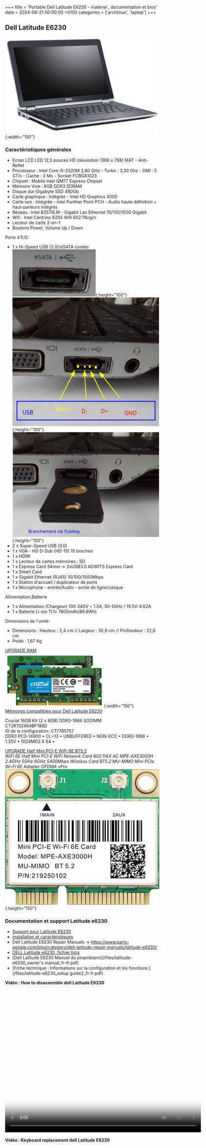 +++
title = 'Portable Dell Latitude E6230 - matériel , documentation et bios'
date = 2024-06-21 00:00:00 +0100
categories = ['archlinux', 'laptop']
+++
## Dell Latitude E6230   

![Dell Latitude E6230](dell-latitude-e6230.png){:width="150"}  

### Caractéristiques générales

* Ecran LCD LED 12,5 pouces HD (résolution 1366 x 768) MAT - Anti-Reflet
* Processeur : Intel Core i5-3320M 2,60 GHz - Turbo : 3,30 Ghz - DMI : 5 GT/s - Cache : 3 Mo - Socket FCBGA1023
* Chipset : Mobile Intel QM77 Express Chipset
* Mémoire Vive : 8GB DDR3 SDRAM
* Disque dur Gigabyte SSD 480Gb
* Carte graphique : Intégrée - Intel HD Graphics 4000
* Carte son : Intégrée - Intel Panther Point PCH - Audio haute définition + haut-parleurs intégrés
* Réseau : Intel 82579LM - Gigabit Lan Ethernet 10/100/1000 Gigabit
* Wifi : Intel Centrino 6205 Wifi 802.11b/g/n
* Lecteur de carte 2-en-1
* Boutons Power, Volume Up / Down

Ports d'E/S:

* 1 x Hi-Speed USB (2.0)/eSATA combo    
![](dell_esata.png){:height="100"} ![](dell_esata-2.jpg){:height="100"} ![](dell_esata-1.jpg){:height="100"}
* 2 x Super-Speed USB (3.0)
* 1 x VGA - HD D-Sub (HD-15) 15 broches
* 1 x HDMI
* 1 x Lecteur de cartes mémoires : SD
* 1 x Express Card 34mm &rarr; 2xUSB3.0 ADWITS Express Card
* 1 x Smart Card 
* 1 x Gigabit Ethernet (RJ45) 10/100/1000Mbps
* 1 x Station d'accueil / duplicateur de ports
* 1 x Microphone - entrée/Audio - sortie de ligne/casque

Alimentation,Batterie

* 1 x Alimentation (Chargeur) 100-240V ~ 1.5A, 50-50Hz / 19.5V-4.62A
* 1 x Batterie Li-ion 11.1v 7800mAh(86.6Wh)

Dimensions de l'unité:

* Dimensions : Hauteur : 2,4 cm // Largeur : 30,9 cm // Profondeur : 22,6 cm
* Poids : 1,67 Kg

<u>UPGRADE RAM</u>  
![](crucial-RAM-DDR3-2x8GO.png){:width="150"}  
[Mémoires compatibles pour Dell Latitude E6230](https://www.crucial.fr/fra/fr/mise-a-niveau-compatible-avec/Dell/latitude-e6230)  

Crucial 16GB Kit (2 x 8GB) DDR3-1866 SODIMM  
CT2K102464BF186D  
ID de la configuration: CT7785757  
DDR3 PC3-14900 • CL=13 • UNBUFFERED • NON-ECC • DDR3-1866 • 1.35V • 1024MEG X 64 •

<u>UPGRADE Half Mini PCI-E WiFi 6E BT5.2</u>  
*WiFi 6E Half Mini PCI-E WiFi Network Card 802.11AX AC MPE-AXE3000H 2.4GHz 5GHz 6GHz 5400Mbps Wireless Card BT5.2 MU-MIMO Mini PCIe Wi-Fi 6E Adapter OFDMA vPro*  
![](pci-e_wifi6e_bluetooth.png){:height="150"}


### Documentation et support Latitude e6230

* [Support pour Latitude E6230](http://www.dell.com/support/home/fr/fr/frbsdt1/product-support/product/latitude-e6230/)
* [Installation et caractéristiques](http://downloads.dell.com/Manuals/all-products/esuprt_laptop/esuprt_latitude_laptop/latitude-e6230_Setup%20Guide2_fr-fr.pdf)
* Dell Latitude E6230 Repair Manuals &rarr; https://www.parts-people.com/blog/category/dell-latitude-repair-manuals/latitude-e6230/ 
* [DELL Latitude e6230 ,fichier bios](http://www.dell.com/support/home/us/en/19/Products/?app=drivers)
* [Dell Latitude E6230 Manuel du propriétaire](/files/latitude-e6230_owner's manual_fr-fr.pdf)
* [Fiche technique : Informations sur la configuration et les fonctions ](/files/latitude-e6230_setup guide2_fr-fr.pdf)

**Vidéo : How to disassemble dell Latitude E6230**  
<video width="640" height="480" controls poster="dell-latitude-e6230.png">
  <source src="/files/How_to_disassemble_dell_Latitude_E6230.mp4" type="video/mp4">
</video>

**Vidéo : Keyboard replacement dell Latitude E6230**  
<video width="640" height="480" controls poster="/images/dell-latitude-e6230-keyboard.png">
  <source src="/files/keyboard-replacement.mp4" type="video/mp4">
</video>

### BIOS

Accès bios par touche F2 au démarrage

* BIOS Version A20 du 09/01/2109
* System Configuration
    * Integrated NIC &rarr; Enabled w/PXE (internal LAN enabled with PXE boot)
    * Parallel Port &rarr; Disabled
    * Serial Port &rarr; Disabled
* Wireless
    * Wireless switch &rarr; WWAN,Bluetooth et WLAN sont **DESACTIVES**
    * Wireless Device Enable &rarr; WWAN,Bluetooth et WLAN sont **ACTIVES**

**Mise à jour BIOS**

* [DELL Latitude e6230 ,fichier bios](http://www.dell.com/support/home/us/en/19/Products/?app=drivers)
* [Mise à jour du BIOS Dell dans des environnements Linux et Ubuntu](https://www.dell.com/support/article/fr/fr/frdhs1/sln171755/mise-%C3%A0-jour-du-bios-dell-dans-des-environnements-linux-et-ubuntu?lang=fr)
* [Comment créer un live-USB contenant FreeDOS](https://doc.ubuntu-fr.org/tutoriel/comment_creer_un_live_usb_freedos)
* [Bootable FreeDOS Live image for BIOS upgrade](https://pingtool.org/bootable-dos-iso-bios-upgrade/)

